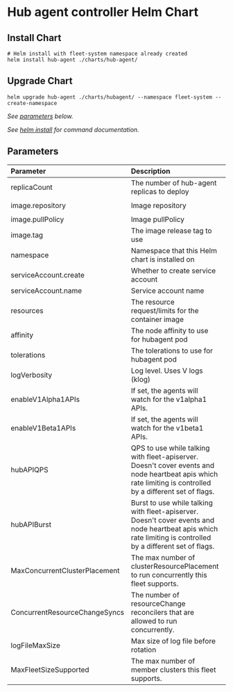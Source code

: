# Hub agent controller Helm Chart

## Install Chart

```console
# Helm install with fleet-system namespace already created
helm install hub-agent ./charts/hub-agent/
```

## Upgrade Chart

```console
helm upgrade hub-agent ./charts/hubagent/ --namespace fleet-system --create-namespace
```

_See [parameters](#parameters) below._

_See [helm install](https://helm.sh/docs/helm/helm_install/) for command documentation._

## Parameters

| Parameter                     | Description                                                                                                                                                  | Default                                          |
|:------------------------------|:-------------------------------------------------------------------------------------------------------------------------------------------------------------|:-------------------------------------------------|
| replicaCount                  | The number of hub-agent replicas to deploy                                                                                                                   | `1`                                              |
| image.repository              | Image repository                                                                                                                                             | `ghcr.io/azure/azure/fleet/hub-agent`            |
| image.pullPolicy              | Image pullPolicy                                                                                                                                             | `Always`                                         |
| image.tag                     | The image release tag to use                                                                                                                                 | `v0.1.0`                                         |
| namespace                     | Namespace that this Helm chart is installed on                                                                                                               | `fleet-system`                                   |
| serviceAccount.create         | Whether to create service account                                                                                                                            | `true`                                           |
| serviceAccount.name           | Service account name                                                                                                                                         | `hub-agent-sa`                                   |
| resources                     | The resource request/limits for the container image                                                                                                          | limits: 500m CPU, 1Gi, requests: 100m CPU, 128Mi |
| affinity                      | The node affinity to use for hubagent pod                                                                                                                    | `{}`                                             |
| tolerations                   | The tolerations to use for hubagent pod                                                                                                                      | `[]`                                             |
| logVerbosity                  | Log level. Uses V logs (klog)                                                                                                                                | `5`                                              |
| enableV1Alpha1APIs            | If set, the agents will watch for the v1alpha1 APIs.                                                                                                         | `false`                                          |
| enableV1Beta1APIs             | If set, the agents will watch for the v1beta1 APIs.                                                                                                          | `true`                                           |
| hubAPIQPS                     | QPS to use while talking with fleet-apiserver. Doesn't cover events and node heartbeat apis which rate limiting is controlled by a different set of flags.   | `250`                                            |
| hubAPIBurst                   | Burst to use while talking with fleet-apiserver. Doesn't cover events and node heartbeat apis which rate limiting is controlled by a different set of flags. | `1000`                                           |
| MaxConcurrentClusterPlacement | The max number of clusterResourcePlacement to run concurrently this fleet supports.                                                                          | `100`                                            |
| ConcurrentResourceChangeSyncs | The number of resourceChange reconcilers that are allowed to run concurrently.                                                                               | `20`                                             |
| logFileMaxSize                | Max size of log file before rotation                                                                                                                         | `1000000`                                        |
| MaxFleetSizeSupported         | The max number of member clusters this fleet supports.                                                                                                       | `100`                                            |